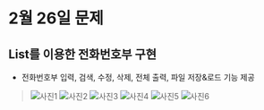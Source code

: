 # 2월 26일 문제

## List를 이용한 전화번호부 구현
- 전화번호부 입력, 검색, 수정, 삭제, 전체 출력, 파일 저장&로드 기능 제공

> ![사진1](/images/01.JPG "사진1")
> ![사진2](/images/02.JPG "사진2")
> ![사진3](/images/03.JPG "사진3")
> ![사진4](/images/04.JPG "사진4")
> ![사진5](/images/05.JPG "사진5")
> ![사진6](/images/06.JPG "사진6")